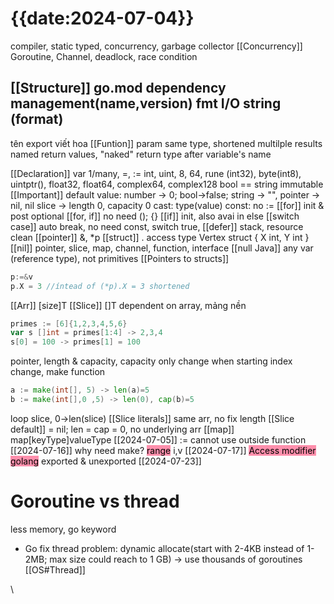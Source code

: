 # {{date:2024-07-04}}
compiler, static typed, concurrency, garbage collector 
[[Concurrency]]
Goroutine, Channel, deadlock, race condition

[[Structure]]
go.mod dependency management(name,version)
fmt I/O string (format)
--------------------------------------------------

tên export viết hoa
[[Funtion]]
param same type, shortened
multilple results
named return values, "naked" return
type after variable's name

[[Declaration]]
var 1/many, =, :=
int, uint, 8, 64, rune (int32), byte(int8), uintptr(), float32, float64, complex64, complex128
bool ==
string immutable
[[Important]]
default value: number -> 0; bool->false; string -> "", pointer -> nil, nil slice -> length 0, capacity 0
cast: type(value)
const: no :=
[[for]]
init & post optional
[[for, if]] no need (); {}
[[if]] init, also avai in else
[[switch case]] auto break, no need const, switch true,
[[defer]] stack, resource clean
[[pointer]] &, \*p
[[struct]] . access
type Vertex struct {
	X int,
	Y int
}
[[nil]] pointer, slice, map, channel, function, interface
[[null Java]] any var (reference type), not primitives
[[Pointers to structs]] 
```go
p:=&v 
p.X = 3 //íntead of (*p).X = 3 shortened
```
[[Arr]] [size]T
[[Slice]] []T 
dependent on array, mảng nền
```go
primes := [6]{1,2,3,4,5,6}
var s []int = primes[1:4] -> 2,3,4
s[0] = 100 -> primes[1] = 100
```
pointer, length & capacity, capacity only change when starting index change, make function
```go
a := make(int[], 5) -> len(a)=5
b := make(int[],0 ,5) -> len(0), cap(b)=5
```
loop slice, 0->len(slice)
[[Slice literals]] same arr, no fix length
[[Slice default]] = nil; len = cap = 0, no underlying arr
[[map]] map[keyType]valueType
[[2024-07-05]]
:= cannot use outside function
[[2024-07-16]]
why need make?
<mark style="background: #FF5582A6;">range</mark> i,v 
[[2024-07-17]] 
<mark style="background: #FF5582A6;">Access modifier golang</mark>
exported & unexported
[[2024-07-23]]
# Goroutine vs thread
less memory, go keyword
* Go fix thread problem: dynamic allocate(start with 2-4KB instead of 1-2MB; max size could reach to 1 GB) -> use thousands of goroutines
[[OS#Thread]]

\

